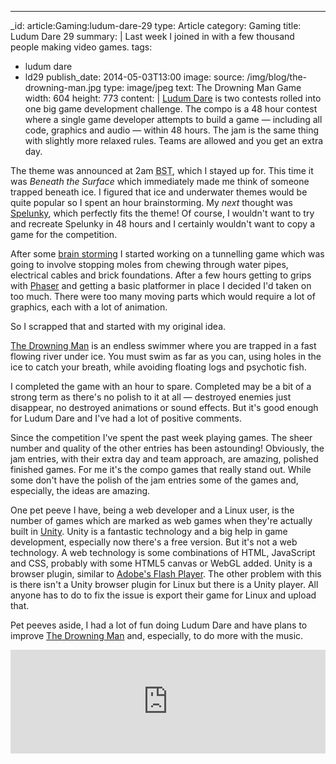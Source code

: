 ---
_id: article:Gaming:ludum-dare-29
type: Article
category: Gaming
title: Ludum Dare 29
summary: |
  Last week I joined in with a few thousand people making video games.
tags: 
  - ludum dare
  - ld29
publish_date: 2014-05-03T13:00
image:
  source: /img/blog/the-drowning-man.jpg
  type: image/jpeg
  text: The Drowning Man Game
  width: 604
  height: 773
content: |
  [Ludum Dare][ld] is two contests rolled into one big game development challenge. The compo is a 48 hour contest where a single game developer attempts to build a game — including all code, graphics and audio — within 48 hours. The jam is the same thing with slightly more relaxed rules. Teams are allowed and you get an extra day.

  The theme was announced at 2am <abbr title="British Summer Time">BST</abbr>, which I stayed up for. This time it was *Beneath the Surface* which immediately made me think of someone trapped beneath ice. I figured that ice and underwater themes would be quite popular so I spent an hour brainstorming. My *next* thought was [Spelunky][spelunk], which perfectly fits the theme! Of course, I wouldn't want to try and recreate Spelunky in 48 hours and I certainly wouldn't want to copy a game for the competition.

  After some [brain storming][bs] I started working on a tunnelling game which was going to involve stopping moles from chewing through water pipes, electrical cables and brick foundations. After a few hours getting to grips with [Phaser][ph] and getting a basic platformer in place I decided I'd taken on too much. There were too many moving parts which would require a lot of graphics, each with a lot of animation.

  So I scrapped that and started with my original idea.

  [The Drowning Man][drown] is an endless swimmer where you are trapped in a fast flowing river under ice. You must swim as far as you can, using holes in the ice to catch your breath, while avoiding floating logs and psychotic fish.

  I completed the game with an hour to spare. Completed may be a bit of a strong term as there's no polish to it at all — destroyed enemies just disappear, no destroyed animations or sound effects. But it's good enough for Ludum Dare and I've had a lot of positive comments.

  Since the competition I've spent the past week playing games. The sheer number and quality of the other entries has been astounding! Obviously, the jam entries, with their extra day and team approach, are amazing, polished finished games. For me it's the compo games that really stand out. While some don't have the polish of the jam entries some of the games and, especially, the ideas are amazing.

  One pet peeve I have, being a web developer and a Linux user, is the number of games which are marked as web games when they're actually built in [Unity][unity]. Unity is a fantastic technology and a big help in game development, especially now there's a free version. But it's not a web technology. A web technology is some combinations of HTML, JavaScript and CSS, probably with some HTML5 canvas or WebGL added. Unity is a browser plugin, similar to [Adobe's Flash Player][flash]. The other problem with this is there isn't a Unity browser plugin for Linux but there is a Unity player. All anyone has to do to fix the issue is export their game for Linux and upload that.

  Pet peeves aside, I had a lot of fun doing Ludum Dare and have plans to improve [The Drowning Man][drown] and, especially, to do more with the music.

  <iframe width="100%" height="166" scrolling="no" frameborder="no" src="https://w.soundcloud.com/player/?url=https%3A//api.soundcloud.com/tracks/146732515&color=ff5500&auto_play=false&hide_related=false&show_artwork=true"></iframe>

  [ld]: http://www.ludumdare.com/
  [spelunk]: http://www.spelunkyworld.com/
  [ph]: http://phaser.io/
  [drown]: http://games.stoogoff.com/ld29/
  [unity]: http://unity3d.com/
  [flash]: https://get.adobe.com/flashplayer/
  [bs]: /notes/view/no-ludum-idea
